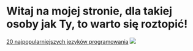 # Witaj na mojej stronie, dla takiej osoby jak Ty, to warto się roztopić!
[20 najpopularniejszych jezyków programowania](../jezyki_programowania)
![](https://images.emojiterra.com/google/android-12l/512px/2603.png)
